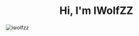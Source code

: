 <h1 align="center">Hi, I'm IWolfZZ</h1>

<p>&nbsp;<img align="center" src="https://github-readme-stats.vercel.app/api?username=iwolfzz&show_icons=true&hide_border=true&count_private=false&icon_color=FFF&bg_color=39,163,245&title_color=FFF&text_color=FFF" alt="iwolfzz" /></p>

